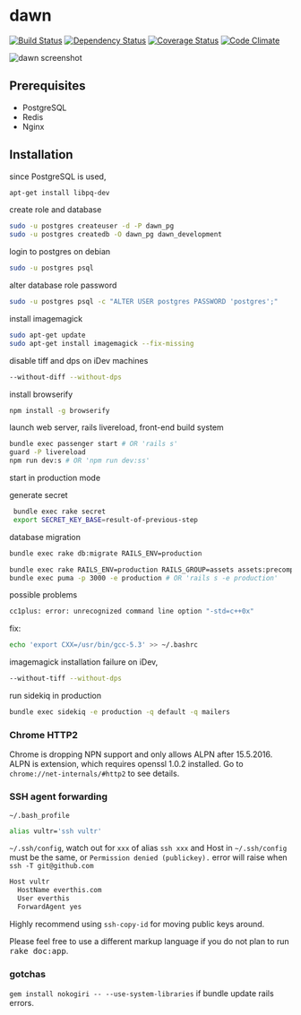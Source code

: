 # dawn

[![Build Status](https://travis-ci.org/everthis/dawn.svg?branch=master)](https://travis-ci.org/everthis/dawn)
[![Dependency Status](https://gemnasium.com/badges/github.com/everthis/dawn.svg)](https://gemnasium.com/github.com/everthis/dawn)
[![Coverage Status](https://coveralls.io/repos/github/everthis/dawn/badge.svg?branch=master)](https://coveralls.io/github/everthis/dawn?branch=master)
[![Code Climate](https://codeclimate.com/github/everthis/dawn/badges/gpa.svg)](https://codeclimate.com/github/everthis/dawn)

![dawn screenshot](https://github.com/everthis/dawn-ror/raw/master/screenshot.png "dawn screenshot")

## Prerequisites
* PostgreSQL
* Redis
* Nginx

## Installation

since PostgreSQL is used,

```bash
apt-get install libpq-dev
```

create role and database

```bash
sudo -u postgres createuser -d -P dawn_pg
sudo -u postgres createdb -O dawn_pg dawn_development
```
login to postgres on debian 
```bash
sudo -u postgres psql
```

alter database role password

```bash
sudo -u postgres psql -c "ALTER USER postgres PASSWORD 'postgres';"
```

install imagemagick

```bash
sudo apt-get update
sudo apt-get install imagemagick --fix-missing
```
disable tiff and dps on iDev machines
```bash
--without-diff --without-dps
```

install browserify 
```bash
npm install -g browserify
```
launch web server, rails livereload, front-end build system

```bash
bundle exec passenger start # OR 'rails s'
guard -P livereload
npm run dev:s # OR 'npm run dev:ss'
```

start in production mode

generate secret

```bash
 bundle exec rake secret
 export SECRET_KEY_BASE=result-of-previous-step
```
database migration

```bash
bundle exec rake db:migrate RAILS_ENV=production
```

```bash
bundle exec rake RAILS_ENV=production RAILS_GROUP=assets assets:precompile
bundle exec puma -p 3000 -e production # OR 'rails s -e production'
```
possible problems

```bash
cc1plus: error: unrecognized command line option "-std=c++0x"
```
fix:
```bash
echo 'export CXX=/usr/bin/gcc-5.3' >> ~/.bashrc
```

imagemagick installation failure on iDev, 
```bash
--without-tiff --without-dps
```

run sidekiq in production
```bash
bundle exec sidekiq -e production -q default -q mailers
```

### Chrome HTTP2 

Chrome is dropping NPN support and only allows ALPN after 15.5.2016. ALPN is extension, which requires openssl 1.0.2 installed.
Go to `chrome://net-internals/#http2` to see details.

### SSH agent forwarding

`~/.bash_profile`
```bash
alias vultr='ssh vultr'
```

`~/.ssh/config`, watch out for `xxx` of alias `ssh xxx` and Host in `~/.ssh/config` must be the same, or `Permission denied (publickey).` error will raise when `ssh -T git@github.com`
```bash
Host vultr
  HostName everthis.com
  User everthis
  ForwardAgent yes
```
Highly recommend using `ssh-copy-id` for moving public keys around.

Please feel free to use a different markup language if you do not plan to run
<tt>rake doc:app</tt>.

### gotchas

`gem install nokogiri -- --use-system-libraries` if bundle update rails errors.
